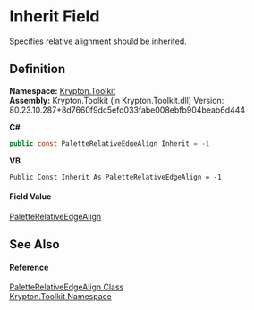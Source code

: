 # Inherit Field


Specifies relative alignment should be inherited.



## Definition
**Namespace:** <a href="79d2eac2-21f4-54ff-7552-b20c33c30600.md">Krypton.Toolkit</a>  
**Assembly:** Krypton.Toolkit (in Krypton.Toolkit.dll) Version: 80.23.10.287+8d7660f9dc5efd033fabe008ebfb904beab6d444

**C#**
``` C#
public const PaletteRelativeEdgeAlign Inherit = -1
```
**VB**
``` VB
Public Const Inherit As PaletteRelativeEdgeAlign = -1
```



#### Field Value
<a href="ec11009b-0fa1-e87e-4b94-dd515e6a6cba.md">PaletteRelativeEdgeAlign</a>

## See Also


#### Reference
<a href="ec11009b-0fa1-e87e-4b94-dd515e6a6cba.md">PaletteRelativeEdgeAlign Class</a>  
<a href="79d2eac2-21f4-54ff-7552-b20c33c30600.md">Krypton.Toolkit Namespace</a>  
